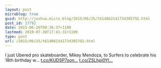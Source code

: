 ```yaml
---
layout: post
microblog: true
guid: http://joshua.micro.blog/2015/06/25/t614062141734305792.html
post_id: 37792
date: 2015-06-26T00:26:37+1100
lastmod: 2019-07-30T17:41:31+1100
type: post
url: /2015/06/25/t614062141734305792.html
---
```

I just Ubered pro skateboarder, Mikey Mendoza, to Surfers to celebrate his 18th birthday w… [t.co/KUDSP7son...](http://t.co/KUDSP7sonf) [t.co/ZSLhpi0Yl...](http://t.co/ZSLhpi0Yls)
